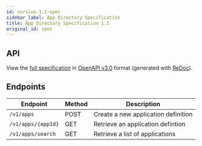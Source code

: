 ```yaml
---
id: version-1.1-spec
sidebar_label: App Directory Specification
title: App Directory Specification 1.1
original_id: spec
---
```

## API

View the [full specification](/schemas/1.1/app-directory) in [OpenAPI v3.0](https://www.openapis.org/) format (generated with [ReDoc](https://github.com/Redocly/redoc/)).

## Endpoints

 Endpoint           | Method | Description
 ------------------ | ------ | -----------
 `/v1/apps`         | POST   | Create a new application definition
 `/v1/apps/{appId}` | GET    | Retrieve an application defintion
 `/v1/apps/search`  | GET    | Retrieve a list of applications
